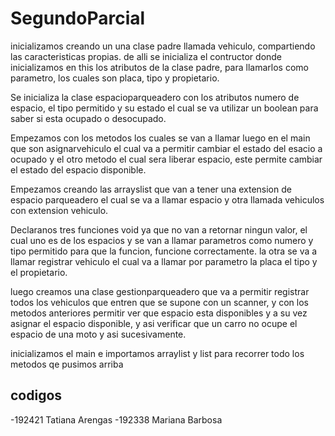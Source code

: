 # SegundoParcial
inicializamos creando un una clase padre llamada vehiculo, compartiendo las caracteristicas propias.
de alli se inicializa el contructor donde inicializamos en this los atributos de la clase padre, para llamarlos como parametro, los cuales son placa, tipo y propietario.

Se inicializa la clase espacioparqueadero con los atributos numero de espacio, el tipo permitido y su estado el cual se va utilizar un boolean para saber si esta ocupado o desocupado.

Empezamos con los metodos los cuales se van a llamar luego en el main que son asignarvehiculo el cual va a permitir cambiar el estado del esacio a ocupado y el otro metodo el cual sera liberar espacio, este permite cambiar el estado del espacio disponible.



Empezamos creando las arrayslist que van a tener una extension de espacio parqueadero el cual se va a llamar espacio y otra llamada vehiculos con extension vehiculo.

Declaranos tres funciones void ya que no van a retornar ningun valor, el cual uno es de los espacios y se van a llamar parametros como numero y tipo permitido para que la funcion, funcione correctamente.
la otra se va a llamar registrar vehiculo el cual va a llamar por parametro la placa el tipo y el propietario.

luego creamos una clase gestionparqueadero que va a permitir registrar todos los vehiculos que entren que se supone con un scanner, y con los metodos anteriores permitir ver que espacio esta disponibles y a su vez asignar el espacio disponible, y asi verificar que un carro no ocupe el espacio de una moto y asi sucesivamente.

inicializamos el main e importamos arraylist y list para recorrer todo los metodos qe pusimos arriba
 ## codigos
 -192421 Tatiana Arengas
 -192338 Mariana Barbosa
